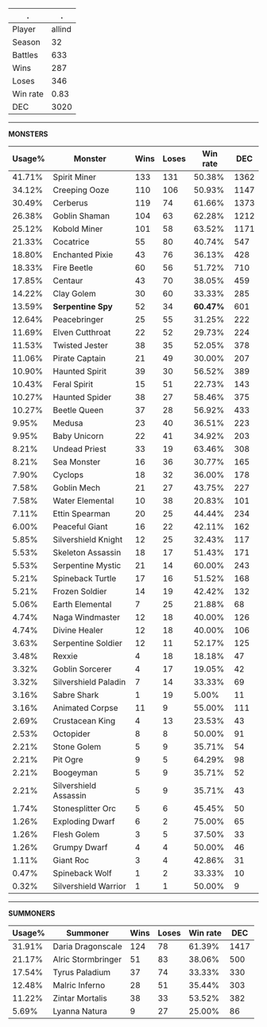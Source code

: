 .|.
|-|-
Player|allind
Season|32
Battles|633
Wins|287
Loses|346
Win rate|0.83
DEC|3020

---
**MONSTERS**

Usage%|Monster|Wins|Loses|Win rate|DEC|
-|-|-|-|-|-|
41.71%|Spirit Miner|133|131|50.38%|1362|
34.12%|Creeping Ooze|110|106|50.93%|1147|
30.49%|Cerberus|119|74|61.66%|1373|
26.38%|Goblin Shaman|104|63|62.28%|1212|
25.12%|Kobold Miner|101|58|63.52%|1171|
21.33%|Cocatrice|55|80|40.74%|547|
18.80%|Enchanted Pixie|43|76|36.13%|428|
18.33%|Fire Beetle|60|56|51.72%|710|
17.85%|Centaur|43|70|38.05%|459|
14.22%|Clay Golem|30|60|33.33%|285|
13.59%|**Serpentine Spy**|52|34|**60.47%**|601|
12.64%|Peacebringer|25|55|31.25%|222|
11.69%|Elven Cutthroat|22|52|29.73%|224|
11.53%|Twisted Jester|38|35|52.05%|378|
11.06%|Pirate Captain|21|49|30.00%|207|
10.90%|Haunted Spirit|39|30|56.52%|389|
10.43%|Feral Spirit|15|51|22.73%|143|
10.27%|Haunted Spider|38|27|58.46%|375|
10.27%|Beetle Queen|37|28|56.92%|433|
9.95%|Medusa|23|40|36.51%|223|
9.95%|Baby Unicorn|22|41|34.92%|203|
8.21%|Undead Priest|33|19|63.46%|308|
8.21%|Sea Monster|16|36|30.77%|165|
7.90%|Cyclops|18|32|36.00%|178|
7.58%|Goblin Mech|21|27|43.75%|227|
7.58%|Water Elemental|10|38|20.83%|101|
7.11%|Ettin Spearman|20|25|44.44%|234|
6.00%|Peaceful Giant|16|22|42.11%|162|
5.85%|Silvershield Knight|12|25|32.43%|117|
5.53%|Skeleton Assassin|18|17|51.43%|171|
5.53%|Serpentine Mystic|21|14|60.00%|243|
5.21%|Spineback Turtle|17|16|51.52%|168|
5.21%|Frozen Soldier|14|19|42.42%|132|
5.06%|Earth Elemental|7|25|21.88%|68|
4.74%|Naga Windmaster|12|18|40.00%|126|
4.74%|Divine Healer|12|18|40.00%|106|
3.63%|Serpentine Soldier|12|11|52.17%|125|
3.48%|Rexxie|4|18|18.18%|47|
3.32%|Goblin Sorcerer|4|17|19.05%|42|
3.32%|Silvershield Paladin|7|14|33.33%|69|
3.16%|Sabre Shark|1|19|5.00%|11|
3.16%|Animated Corpse|11|9|55.00%|111|
2.69%|Crustacean King|4|13|23.53%|43|
2.53%|Octopider|8|8|50.00%|91|
2.21%|Stone Golem|5|9|35.71%|54|
2.21%|Pit Ogre|9|5|64.29%|98|
2.21%|Boogeyman|5|9|35.71%|52|
2.21%|Silvershield Assassin|5|9|35.71%|43|
1.74%|Stonesplitter Orc|5|6|45.45%|50|
1.26%|Exploding Dwarf|6|2|75.00%|65|
1.26%|Flesh Golem|3|5|37.50%|33|
1.26%|Grumpy Dwarf|4|4|50.00%|46|
1.11%|Giant Roc|3|4|42.86%|31|
0.47%|Spineback Wolf|1|2|33.33%|10|
0.32%|Silvershield Warrior|1|1|50.00%|9|

---
**SUMMONERS**

Usage%|Summoner|Wins|Loses|Win rate|DEC|
-|-|-|-|-|-|
31.91%|Daria Dragonscale|124|78|61.39%|1417|
21.17%|Alric Stormbringer|51|83|38.06%|500|
17.54%|Tyrus Paladium|37|74|33.33%|330|
12.48%|Malric Inferno|28|51|35.44%|303|
11.22%|Zintar Mortalis|38|33|53.52%|382|
5.69%|Lyanna Natura|9|27|25.00%|86|
